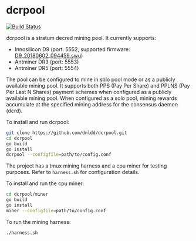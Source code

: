 # dcrpool 

[![Build Status](https://travis-ci.com/dnldd/dcrpool.svg?branch=master)](https://travis-ci.com/dnldd/dcrpool)

dcrpool is a stratum decred mining pool. It currently supports:
* Innosilicon D9 (port: 5552, supported firmware: [D9_20180602_094459.swu](https://drive.google.com/open?id=1wofB_OUDkB2gxz_IS7wM8Br6ogKdYDmY))
* Antminer DR3 (port: 5553)
* Antminer DR5 (port: 5554) 

The pool can be configured to mine in solo pool mode or as a publicly available 
mining pool. It supports both PPS (Pay Per Share) and PPLNS 
(Pay Per Last N Shares) payment schemes when configured as a publicly 
available mining pool. When configured as a solo pool, mining rewards 
accumulate at the specified mining address for the consensus daemon (dcrd).

To install and run dcrpool:  

```sh
git clone https://github.com/dnldd/dcrpool.git 
cd dcrpool 
go build 
go install 
dcrpool --configfile=path/to/config.conf 
```

The project has a tmux mining harness and a cpu miner for testing purposes.
Refer to `harness.sh` for configuration details. 

To install and run the cpu miner:  

```sh
cd dcrpool/miner 
go build 
go install 
miner --configfile=path/to/config.conf 
```

To run the mining harness:  

```sh
./harness.sh 
```


